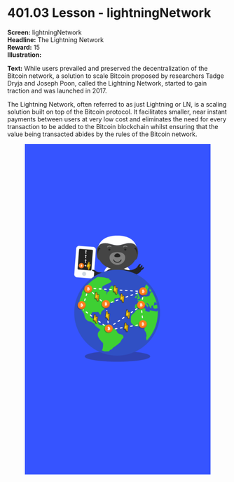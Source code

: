 # 401.03 Lesson - lightningNetwork

**Screen:** lightningNetwork\
**Headline:** The Lightning Network\
**Reward:** 15\
**Illustration:**

**Text:** While users prevailed and preserved the decentralization of the Bitcoin network, a solution to scale Bitcoin proposed by researchers Tadge Dryja and Joseph Poon, called the Lightning Network, started to gain traction and was launched in 2017.&#x20;

The Lightning Network, often referred to as just Lightning or LN, is a scaling solution built on top of the Bitcoin protocol. It facilitates smaller, near instant payments between users at very low cost and eliminates the need for every transaction to be added to the Bitcoin blockchain whilst ensuring that the value being transacted abides by the rules of the Bitcoin network.

<figure><img src="../.gitbook/assets/401-03.png" alt=""><figcaption></figcaption></figure>
